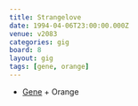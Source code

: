 ```yaml
---
title: Strangelove
date: 1994-04-06T23:00:00.000Z
venue: v2083
categories: gig
board: 8
layout: gig
tags: [gene, orange]
---
```

+ <a href="/wiki/gene">Gene</a> + Orange